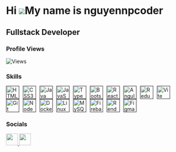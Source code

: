 <svg xmlns="http://www.w3.org/2000/svg" width="270px" height="75px" viewBox="0 0 90 25">
    <defs>
    <symbol id="glyph10" viewBox="0 0 6 13" width="6" height="13">
    <path d="M0.081 2.422h5.853v7.953h-5.853v-7.953Zm5.306 7.406v-6.844h-4.744v6.844h4.744ZM2.359 7.438v-0.172l0.563-0.563l0.188 0.172l-0.313 0.313h0.938v-1.891h0.313v2.219h-1.25l0.313 0.313l-0.188 0.172l-0.563-0.563Z"/>
    </symbol>
    <symbol id="glyph32" viewBox="0 0 6 13" width="6" height="13">
    <path d="M0.081 2.422h5.853v7.953h-5.853v-7.953Zm5.306 7.406v-6.844h-4.744v6.844h4.744ZM1.891 9.063q-0.203 0,-0.422-0.047q-0.203-0.047,-0.406-0.141l0-0.422q0.219 0.141,0.422 0.219q0.203 0.063,0.406 0.063q0.297 0,0.469-0.125q0.156-0.141,0.156-0.391q0-0.203,-0.109-0.328q-0.063-0.063,-0.156-0.094q-0.094-0.047,-0.25-0.078l-0.203-0.047q-0.203-0.047,-0.359-0.109q-0.141-0.078,-0.234-0.172q-0.188-0.188,-0.188-0.5q0-0.391,0.266-0.625q0.125-0.109,0.297-0.172q0.188-0.063,0.406-0.063q0.172 0,0.359 0.031q0.078 0.031,0.172 0.063q0.109 0.016,0.219 0.063v0.391q-0.094-0.063,-0.188-0.094q-0.094-0.047,-0.172-0.078q-0.188-0.063,-0.375-0.063q-0.281 0,-0.438 0.141q-0.156 0.125,-0.156 0.359q0 0.094,0.016 0.172q0.031 0.063,0.078 0.109q0.125 0.109,0.406 0.172l0.203 0.047q0.406 0.094,0.594 0.297q0.188 0.203,0.188 0.563q0 0.219,-0.063 0.375q-0.063 0.156,-0.188 0.266q-0.25 0.219,-0.75 0.219Zm1.203-2.984l0.844 0q0.484 0,0.734 0.219q0.141 0.125,0.203 0.297q0.063 0.156,0.063 0.359q0 0.438,-0.25 0.656q-0.25 0.219,-0.75 0.219l-0.453 0v1.172h-0.391l0-2.922Zm0.844 1.422q0.141 0,0.25-0.031q0.109-0.047,0.172-0.109q0.156-0.141,0.156-0.406q0-0.266,-0.156-0.406q-0.141-0.141,-0.422-0.141l-0.453 0v1.094l0.453 0Z"/>
    </symbol>
    <symbol id="glyph33" viewBox="0 0 6 13" width="6" height="13">
    <path d="M2.344 4.859v-2.172h1.297v2.172l-0.328 2.766h-0.594l-0.375-2.766Zm0.672 5.438q-0.344 0,-0.578-0.234q-0.219-0.234,-0.219-0.609q0-0.391,0.219-0.609q0.234-0.234,0.578-0.234q0.328 0,0.563 0.234q0.219 0.219,0.219 0.609q0 0.375,-0.219 0.609q-0.234 0.234,-0.563 0.234Z"/>
    </symbol>
    <symbol id="glyph46" viewBox="0 0 6 13" width="6" height="13">
    <path d="M3 10.125q-0.344 0,-0.578-0.219q-0.219-0.234,-0.219-0.594q0-0.375,0.219-0.594q0.234-0.234,0.578-0.234q0.328 0,0.547 0.234q0.234 0.219,0.234 0.594q0 0.359,-0.234 0.594q-0.219 0.219,-0.547 0.219Z"/>
    </symbol>
    <symbol id="glyph72" viewBox="0 0 6 13" width="6" height="13">
    <path d="M0.672 2.703h0.984v3h2.703v-3h1v7.297h-1v-3.469h-2.703v3.469h-0.984v-7.297Z"/>
    </symbol>
    <symbol id="glyph84" viewBox="0 0 6 13" width="6" height="13">
    <path d="M2.516 3.547h-2.281v-0.844h5.563v0.844h-2.281v6.453h-1v-6.453Z"/>
    </symbol>
    <symbol id="glyph87" viewBox="0 0 6 13" width="6" height="13">
    <path d="M0 2.703h0.969l0.688 5.922l0.828-3.906h1.031l0.844 3.922l0.703-5.938h0.953l-1.078 7.297h-0.938l-0.984-4.328l-1 4.328h-0.922l-1.094-7.297Z"/>
    </symbol>
    <symbol id="glyph97" viewBox="0 0 6 13" width="6" height="13">
    <path d="M2.484 10.141q-0.797 0,-1.313-0.453q-0.5-0.453,-0.5-1.313q0-0.703,0.328-1.094q0.344-0.406,0.891-0.563q0.563-0.172,1.188-0.172h1.203v-0.141q0-0.703,-0.359-0.969q-0.344-0.281,-0.984-0.281q-0.5 0,-0.984 0.141q-0.469 0.141,-0.891 0.375v-0.891q0.453-0.172,0.906-0.266q0.469-0.109,0.938-0.109q0.5 0,0.953 0.141q0.469 0.125,0.797 0.438q0.344 0.297,0.453 0.813q0.078 0.359,0.078 1.078v1.125q0 0.453,0.047 1.016q0.047 0.547,0.234 0.984h-0.891q-0.094-0.188,-0.141-0.406q-0.047-0.219,-0.078-0.422q-0.281 0.484,-0.797 0.734q-0.516 0.234,-1.078 0.234Zm0.219-0.75q0.563 0,0.906-0.266q0.344-0.281,0.5-0.719q0.172-0.453,0.172-0.953v-0.203h-1.141q-0.375 0,-0.75 0.094q-0.359 0.078,-0.594 0.328q-0.234 0.234,-0.234 0.688q0 0.516,0.313 0.781q0.328 0.25,0.828 0.25Z"/>
    </symbol>
    <symbol id="glyph99" viewBox="0 0 6 13" width="6" height="13">
    <path d="M3.438 10.141q-0.859 0,-1.453-0.359q-0.578-0.375,-0.891-1.016q-0.297-0.656,-0.297-1.5q0-0.844,0.297-1.484q0.313-0.656,0.906-1.016q0.594-0.359,1.469-0.359q0.453 0,0.813 0.109q0.375 0.094,0.75 0.297v0.953q-0.344-0.313,-0.703-0.453q-0.344-0.156,-0.781-0.156q-0.672 0,-1.063 0.297q-0.391 0.281,-0.563 0.766q-0.172 0.469,-0.172 1.047q0 0.578,0.172 1.063q0.172 0.484,0.563 0.766q0.391 0.281,1.047 0.281q0.438 0,0.797-0.141q0.375-0.141,0.703-0.453v0.938q-0.703 0.422,-1.594 0.422Z"/>
    </symbol>
    <symbol id="glyph100" viewBox="0 0 6 13" width="6" height="13">
    <path d="M2.703 10.141q-0.594 0,-1-0.25q-0.406-0.25,-0.656-0.672q-0.234-0.438,-0.344-0.953q-0.109-0.516,-0.109-1.031q0-1.313,0.578-2.063q0.578-0.766,1.547-0.766q0.484 0,0.859 0.203q0.391 0.188,0.609 0.625v-2.828h0.906v7.594h-0.813l-0.094-0.688q-0.484 0.828,-1.484 0.828Zm0.156-0.766q0.438 0,0.688-0.188q0.266-0.203,0.406-0.516q0.141-0.328,0.188-0.688q0.047-0.375,0.047-0.719q0-0.328,-0.047-0.688q-0.047-0.375,-0.188-0.688q-0.141-0.328,-0.406-0.531q-0.25-0.203,-0.688-0.203q-0.422 0,-0.688 0.203q-0.25 0.203,-0.391 0.531q-0.141 0.313,-0.188 0.688q-0.047 0.359,-0.047 0.688q0 0.328,0.047 0.703q0.047 0.359,0.188 0.688q0.141 0.313,0.391 0.516q0.266 0.203,0.688 0.203Z"/>
    </symbol>
    <symbol id="glyph101" viewBox="0 0 6 13" width="6" height="13">
    <path d="M3.313 10.141q-1.266 0,-1.984-0.75q-0.719-0.766,-0.719-2.078q0-0.813,0.281-1.469q0.281-0.672,0.844-1.047q0.578-0.391,1.406-0.391q1.094 0,1.688 0.703q0.609 0.688,0.609 1.938v0.438h-3.891v0.031q0 0.844,0.438 1.359q0.453 0.5,1.344 0.5q0.5 0,0.969-0.156q0.484-0.156,0.922-0.391v0.891q-0.453 0.188,-0.938 0.297q-0.469 0.125,-0.969 0.125Zm1.219-3.359q0-0.453,-0.141-0.813q-0.125-0.375,-0.438-0.594q-0.297-0.219,-0.781-0.219q-0.5 0,-0.844 0.219q-0.328 0.219,-0.516 0.594q-0.188 0.359,-0.234 0.813h2.953Z"/>
    </symbol>
    <symbol id="glyph104" viewBox="0 0 6 13" width="6" height="13">
    <path d="M0.953 2.406h0.891v2.938q0.5-0.938,1.625-0.938q0.672 0,1.031 0.313q0.359 0.313,0.484 0.813q0.141 0.5,0.141 1.078v3.391h-0.891v-3.391q0-0.734,-0.266-1.078q-0.25-0.344,-0.797-0.344q-0.516 0,-0.813 0.25q-0.281 0.25,-0.406 0.641q-0.109 0.391,-0.109 0.828v3.094h-0.891v-7.594Z"/>
    </symbol>
    <symbol id="glyph107" viewBox="0 0 6 13" width="6" height="13">
    <path d="M1.109 2.406h0.922v4.391l2.359-2.266h1.094l-2.156 2.063l2.5 3.406h-1.109l-2.016-2.828l-0.672 0.641v2.188h-0.922v-7.594Z"/>
    </symbol>
    <symbol id="glyph108" viewBox="0 0 6 13" width="6" height="13">
    <path d="M4.016 10.047q-0.813 0,-1.266-0.516q-0.438-0.531,-0.438-1.469v-4.953h-1.438v-0.703h2.344v5.656q0 0.594,0.219 0.906q0.234 0.313,0.656 0.313h1.047v0.766h-1.125Z"/>
    </symbol>
    <symbol id="glyph109" viewBox="0 0 6 13" width="6" height="13">
    <path d="M0.531 4.531h0.734l0.078 0.469q0.344-0.594,0.984-0.594q0.703 0,0.969 0.688q0.344-0.688,1.047-0.688q0.672 0,0.938 0.484q0.266 0.516,0.266 1.938v3.172h-0.828v-3.125q0-0.625,-0.031-0.953q-0.031-0.344,-0.094-0.5q-0.125-0.266,-0.484-0.266q-0.375 0,-0.516 0.281q-0.078 0.172,-0.125 0.5q-0.031 0.328,-0.031 0.938v3.125h-0.813v-3.125q0-0.594,-0.047-0.938q-0.031-0.359,-0.094-0.516q-0.141-0.266,-0.5-0.266q-0.359 0,-0.484 0.281q-0.078 0.172,-0.125 0.516q-0.031 0.328,-0.031 0.922v3.125h-0.813v-5.469Z"/>
    </symbol>
    <symbol id="glyph110" viewBox="0 0 6 13" width="6" height="13">
    <path d="M0.953 4.531h0.813l0.078 0.813q0.5-0.938,1.609-0.938q1.672 0,1.672 2.203v3.391h-0.891v-3.391q0-0.734,-0.266-1.078q-0.25-0.344,-0.797-0.344q-0.625 0,-0.984 0.453q-0.344 0.438,-0.344 1.266v3.094h-0.891v-5.469Z"/>
    </symbol>
    <symbol id="glyph111" viewBox="0 0 6 13" width="6" height="13">
    <path d="M3.016 10.141q-1.141 0,-1.75-0.734q-0.594-0.75,-0.594-2.125q0-1.391,0.594-2.125q0.609-0.75,1.75-0.75q1.125 0,1.734 0.734q0.609 0.734,0.609 2.141q0 1.391,-0.609 2.125q-0.594 0.734,-1.734 0.734Zm0-0.766q0.672 0,1.031-0.547q0.359-0.547,0.359-1.563q0-1.016,-0.359-1.563q-0.359-0.547,-1.031-0.547q-0.672 0,-1.031 0.547q-0.359 0.547,-0.359 1.563q0 1.016,0.359 1.563q0.359 0.547,1.031 0.547Z"/>
    </symbol>
    <symbol id="glyph114" viewBox="0 0 6 13" width="6" height="13">
    <path d="M1.469 4.531h0.828l0.078 1.063q0.234-0.578,0.688-0.875q0.469-0.313,1.109-0.313q0.672 0,1.172 0.328v0.922q-0.531-0.422,-1.25-0.422q-0.828 0,-1.281 0.531q-0.438 0.516,-0.438 1.516v2.719h-0.906v-5.469Z"/>
    </symbol>
    <symbol id="glyph117" viewBox="0 0 6 13" width="6" height="13">
    <path d="M2.625 10.141q-1.672 0,-1.672-2.219v-3.375h0.891v3.375q0 1.438,1.078 1.438q0.625 0,0.969-0.453q0.344-0.453,0.344-1.281v-3.078h0.891v5.453h-0.813l-0.078-0.828q-0.5 0.969,-1.609 0.969Z"/>
    </symbol>
    <symbol id="glyph119" viewBox="0 0 6 13" width="6" height="13">
    <path d="M0 4.531h0.891l0.953 4.422l0.781-2.828h0.766l0.797 2.828l0.938-4.422h0.891l-1.281 5.469h-0.859l-0.859-3l-0.875 3h-0.859l-1.281-5.469Z"/>
    </symbol>
    <symbol id="glyph121" viewBox="0 0 6 13" width="6" height="13">
    <path d="M0.906 11.328h0.531q0.391 0,0.609-0.219q0.234-0.25,0.578-1.203l-2.109-5.375h0.938l1.625 4.281l1.594-4.281h0.953l-1.438 3.703q-0.172 0.453,-0.297 0.781q-0.031 0.094,-0.063 0.156q-0.016 0.047,-0.047 0.141q-0.031 0.078,-0.109 0.281l-0.047 0.156q-0.203 0.531,-0.375 0.922q-0.156 0.406,-0.281 0.625q-0.438 0.781,-1.344 0.781h-0.719v-0.75Z"/>
    </symbol>
    </defs>
    <rect x="0" y="0" width="90" height="25" fill="transparent"/>
    <g opacity="0">
    <animate attributeName="opacity" id="line0" begin="500ms;line2.end" values="1;1;0" dur="6200ms" keyTimes="0;0.839;1"/>
    <animateTransform attributeName="transform" begin="line0.begin" type="translate" values="0 0;0 0;0 -13" dur="6200ms" keyTimes="0;0.839;1"/>
    <g>
    <animateTransform attributeName="transform" begin="line0.begin" type="translate" values="0 0;0 0;-0.667 1;0 0;0 0;-0.667 0.6;0 0;0 0;0.333 1.2;0 0;0 0;0 1;0 0;0 0;0 1.2;0 0;0 0;0 1;0 0;0 0;0.333 0.6;0 0;0 0;0 1;0 0;0 0;0 0.8;0 0;0 0;0.333 0.6;0 0;0 0;0 1;0 0;0 0;-0.333 1;0 0;0 0;-1.2 1.4;0 0;0 0" dur="6200ms" keyTimes="0;0;0;0.016;0.04;0.04;0.056;0.097;0.097;0.113;0.16;0.16;0.176;0.208;0.208;0.224;0.315;0.315;0.331;0.395;0.395;0.411;0.435;0.435;0.452;0.484;0.484;0.5;0.519;0.519;0.535;0.584;0.584;0.6;0.666;0.666;0.682;0.758;0.758;0.774;1"/>
    <use href="#glyph72" x="6" y="6" fill="#ef454a">
    <animate attributeName="fill" begin="line0.begin" values="transparent;transparent;#ff9123;#ef454a;#ef454a" dur="6200ms" keyTimes="0;0;0;0.161;1"/>
    <animate attributeName="stroke" begin="line0.begin" values="transparent;transparent;#ff9123;#ef454a;#ef454a" dur="6200ms" keyTimes="0;0;0;0.161;1"/>
    <animate attributeName="stroke-width" begin="line0.begin" values="0;0;0.7;0;0" dur="6200ms" keyTimes="0;0;0;0.161;1"/>
    </use>
    <use href="#glyph101" x="12" y="6" fill="#ef454a">
    <animate attributeName="fill" begin="line0.begin" values="transparent;transparent;#ff9123;#ef454a;#ef454a" dur="6200ms" keyTimes="0;0.04;0.04;0.202;1"/>
    <animate attributeName="stroke" begin="line0.begin" values="transparent;transparent;#ff9123;#ef454a;#ef454a" dur="6200ms" keyTimes="0;0.04;0.04;0.202;1"/>
    <animate attributeName="stroke-width" begin="line0.begin" values="0;0;0.7;0;0" dur="6200ms" keyTimes="0;0.04;0.04;0.202;1"/>
    </use>
    <use href="#glyph108" x="18" y="6" fill="#ef454a">
    <animate attributeName="fill" begin="line0.begin" values="transparent;transparent;#ff9123;#ef454a;#ef454a" dur="6200ms" keyTimes="0;0.097;0.097;0.258;1"/>
    <animate attributeName="stroke" begin="line0.begin" values="transparent;transparent;#ff9123;#ef454a;#ef454a" dur="6200ms" keyTimes="0;0.097;0.097;0.258;1"/>
    <animate attributeName="stroke-width" begin="line0.begin" values="0;0;0.7;0;0" dur="6200ms" keyTimes="0;0.097;0.097;0.258;1"/>
    </use>
    <use href="#glyph108" x="24" y="6" fill="#ef454a">
    <animate attributeName="fill" begin="line0.begin" values="transparent;transparent;#ff9123;#ef454a;#ef454a" dur="6200ms" keyTimes="0;0.16;0.16;0.321;1"/>
    <animate attributeName="stroke" begin="line0.begin" values="transparent;transparent;#ff9123;#ef454a;#ef454a" dur="6200ms" keyTimes="0;0.16;0.16;0.321;1"/>
    <animate attributeName="stroke-width" begin="line0.begin" values="0;0;0.7;0;0" dur="6200ms" keyTimes="0;0.16;0.16;0.321;1"/>
    </use>
    <use href="#glyph111" x="30" y="6" fill="#ef454a">
    <animate attributeName="fill" begin="line0.begin" values="transparent;transparent;#ff9123;#ef454a;#ef454a" dur="6200ms" keyTimes="0;0.208;0.208;0.369;1"/>
    <animate attributeName="stroke" begin="line0.begin" values="transparent;transparent;#ff9123;#ef454a;#ef454a" dur="6200ms" keyTimes="0;0.208;0.208;0.369;1"/>
    <animate attributeName="stroke-width" begin="line0.begin" values="0;0;0.7;0;0" dur="6200ms" keyTimes="0;0.208;0.208;0.369;1"/>
    </use>
    <use href="#glyph32" x="36" y="6" fill="#ef454a">
    <animate attributeName="fill" begin="line0.begin" values="transparent;transparent;#ff9123;#ef454a;#ef454a" dur="6200ms" keyTimes="0;0.315;0.315;0.476;1"/>
    <animate attributeName="opacity" begin="line0.begin" values="0;0;1;0;0" dur="6200ms" keyTimes="0;0.315;0.315;0.476;1"/>
    </use>
    <use href="#glyph119" x="42" y="6" fill="#ef454a">
    <animate attributeName="fill" begin="line0.begin" values="transparent;transparent;#ff9123;#ef454a;#ef454a" dur="6200ms" keyTimes="0;0.395;0.395;0.556;1"/>
    <animate attributeName="stroke" begin="line0.begin" values="transparent;transparent;#ff9123;#ef454a;#ef454a" dur="6200ms" keyTimes="0;0.395;0.395;0.556;1"/>
    <animate attributeName="stroke-width" begin="line0.begin" values="0;0;0.7;0;0" dur="6200ms" keyTimes="0;0.395;0.395;0.556;1"/>
    </use>
    <use href="#glyph111" x="48" y="6" fill="#ef454a">
    <animate attributeName="fill" begin="line0.begin" values="transparent;transparent;#ff9123;#ef454a;#ef454a" dur="6200ms" keyTimes="0;0.435;0.435;0.597;1"/>
    <animate attributeName="stroke" begin="line0.begin" values="transparent;transparent;#ff9123;#ef454a;#ef454a" dur="6200ms" keyTimes="0;0.435;0.435;0.597;1"/>
    <animate attributeName="stroke-width" begin="line0.begin" values="0;0;0.7;0;0" dur="6200ms" keyTimes="0;0.435;0.435;0.597;1"/>
    </use>
    <use href="#glyph114" x="54" y="6" fill="#ef454a">
    <animate attributeName="fill" begin="line0.begin" values="transparent;transparent;#ff9123;#ef454a;#ef454a" dur="6200ms" keyTimes="0;0.484;0.484;0.645;1"/>
    <animate attributeName="stroke" begin="line0.begin" values="transparent;transparent;#ff9123;#ef454a;#ef454a" dur="6200ms" keyTimes="0;0.484;0.484;0.645;1"/>
    <animate attributeName="stroke-width" begin="line0.begin" values="0;0;0.7;0;0" dur="6200ms" keyTimes="0;0.484;0.484;0.645;1"/>
    </use>
    <use href="#glyph108" x="60" y="6" fill="#ef454a">
    <animate attributeName="fill" begin="line0.begin" values="transparent;transparent;#ff9123;#ef454a;#ef454a" dur="6200ms" keyTimes="0;0.519;0.519;0.681;1"/>
    <animate attributeName="stroke" begin="line0.begin" values="transparent;transparent;#ff9123;#ef454a;#ef454a" dur="6200ms" keyTimes="0;0.519;0.519;0.681;1"/>
    <animate attributeName="stroke-width" begin="line0.begin" values="0;0;0.7;0;0" dur="6200ms" keyTimes="0;0.519;0.519;0.681;1"/>
    </use>
    <use href="#glyph100" x="66" y="6" fill="#ef454a">
    <animate attributeName="fill" begin="line0.begin" values="transparent;transparent;#ff9123;#ef454a;#ef454a" dur="6200ms" keyTimes="0;0.584;0.584;0.745;1"/>
  
<animate attributeName="stroke" begin="line0.begin" values="transparent;transparent;#ff9123;#ef454a;#ef454a" dur="6200ms" keyTimes="0;0.584;0.584;0.745;1"/>
    <animate attributeName="stroke-width" begin="line0.begin" values="0;0;0.7;0;0" dur="6200ms" keyTimes="0;0.584;0.584;0.745;1"/>
    </use>
    <use href="#glyph46" x="72" y="6" fill="#ef454a">
    <animate attributeName="fill" begin="line0.begin" values="transparent;transparent;#ff9123;#ef454a;#ef454a" dur="6200ms" keyTimes="0;0.666;0.666;0.827;1"/>
    <animate attributeName="stroke" begin="line0.begin" values="transparent;transparent;#ff9123;#ef454a;#ef454a" dur="6200ms" keyTimes="0;0.666;0.666;0.827;1"/>
    <animate attributeName="stroke-width" begin="line0.begin" values="0;0;0.7;0;0" dur="6200ms" keyTimes="0;0.666;0.666;0.827;1"/>
    </use>
    <use href="#glyph10" x="78" y="6" fill="#ef454a">
    <animate attributeName="fill" begin="line0.begin" values="transparent;transparent;#ff9123;#ef454a;#ef454a" dur="6200ms" keyTimes="0;0.758;0.758;0.919;1"/>
    <animate attributeName="opacity" begin="line0.begin" values="0;0;1;0;0" dur="6200ms" keyTimes="0;0.758;0.758;0.919;1"/>
    </use>
    </g>
    </g>
    <g opacity="0">
    <animate attributeName="opacity" id="line1" begin="line0.end" values="1;1;0" dur="4550ms" keyTimes="0;0.78;1"/>
    <animateTransform attributeName="transform" begin="line1.begin" type="translate" values="0 0;0 0;0 -13" dur="4550ms" keyTimes="0;0.78;1"/>
    <g>
    <animateTransform attributeName="transform" begin="line1.begin" type="translate" values="0 0;0 0;-0.333 0.6;0 0;0 0;-0.333 0.6;0 0;0 0;0 0.8;0 0;0 0;0 1;0 0;0 0;-0.333 0.6;0 0;0 0;0 1;0 0;0 0;-0.667 1.2;0 0;0 0;0 1.2;0 0;0 0;-1.2 1.4;0 0;0 0" dur="4550ms" keyTimes="0;0;0;0.022;0.048;0.048;0.07;0.121;0.121;0.143;0.207;0.207;0.229;0.262;0.262;0.284;0.323;0.323;0.345;0.389;0.389;0.411;0.516;0.516;0.538;0.67;0.67;0.692;1"/>
    <use href="#glyph87" x="6" y="6" fill="#ef454a">
    <animate attributeName="fill" begin="line1.begin" values="transparent;transparent;#ff9123;#ef454a;#ef454a" dur="4550ms" keyTimes="0;0;0;0.22;1"/>
    <animate attributeName="stroke" begin="line1.begin" values="transparent;transparent;#ff9123;#ef454a;#ef454a" dur="4550ms" keyTimes="0;0;0;0.22;1"/>
    <animate attributeName="stroke-width" begin="line1.begin" values="0;0;0.7;0;0" dur="4550ms" keyTimes="0;0;0;0.22;1"/>
    </use>
    <use href="#glyph101" x="12" y="6" fill="#ef454a">
    <animate attributeName="fill" begin="line1.begin" values="transparent;transparent;#ff9123;#ef454a;#ef454a" dur="4550ms" keyTimes="0;0.048;0.048;0.268;1"/>
    <animate attributeName="stroke" begin="line1.begin" values="transparent;transparent;#ff9123;#ef454a;#ef454a" dur="4550ms" keyTimes="0;0.048;0.048;0.268;1"/>
    <animate attributeName="stroke-width" begin="line1.begin" values="0;0;0.7;0;0" dur="4550ms" keyTimes="0;0.048;0.048;0.268;1"/>
    </use>
    <use href="#glyph108" x="18" y="6" fill="#ef454a">
    <animate attributeName="fill" begin="line1.begin" values="transparent;transparent;#ff9123;#ef454a;#ef454a" dur="4550ms" keyTimes="0;0.121;0.121;0.341;1"/>
    <animate attributeName="stroke" begin="line1.begin" values="transparent;transparent;#ff9123;#ef454a;#ef454a" dur="4550ms" keyTimes="0;0.121;0.121;0.341;1"/>
    <animate attributeName="stroke-width" begin="line1.begin" values="0;0;0.7;0;0" dur="4550ms" keyTimes="0;0.121;0.121;0.341;1"/>
    </use>
    <use href="#glyph99" x="24" y="6" fill="#ef454a">
    <animate attributeName="fill" begin="line1.begin" values="transparent;transparent;#ff9123;#ef454a;#ef454a" dur="4550ms" keyTimes="0;0.207;0.207;0.426;1"/>
    <animate attributeName="stroke" begin="line1.begin" values="transparent;transparent;#ff9123;#ef454a;#ef454a" dur="4550ms" keyTimes="0;0.207;0.207;0.426;1"/>
    <animate attributeName="stroke-width" begin="line1.begin" values="0;0;0.7;0;0" dur="4550ms" keyTimes="0;0.207;0.207;0.426;1"/>
    </use>
    <use href="#glyph111" x="30" y="6" fill="#ef454a">
    <animate attributeName="fill" begin="line1.begin" values="transparent;transparent;#ff9123;#ef454a;#ef454a" dur="4550ms" keyTimes="0;0.262;0.262;0.481;1"/>
    <animate attributeName="stroke" begin="line1.begin" values="transparent;transparent;#ff9123;#ef454a;#ef454a" dur="4550ms" keyTimes="0;0.262;0.262;0.481;1"/>
    <animate attributeName="stroke-width" begin="line1.begin" values="0;0;0.7;0;0" dur="4550ms" keyTimes="0;0.262;0.262;0.481;1"/>
    </use>
    <use href="#glyph109" x="36" y="6" fill="#ef454a">
    <animate attributeName="fill" begin="line1.begin" values="transparent;transparent;#ff9123;#ef454a;#ef454a" dur="4550ms" keyTimes="0;0.323;0.323;0.543;1"/>
    <animate attributeName="stroke" begin="line1.begin" values="transparent;transparent;#ff9123;#ef454a;#ef454a" dur="4550ms" keyTimes="0;0.323;0.323;0.543;1"/>
    <animate attributeName="stroke-width" begin="line1.begin" values="0;0;0.7;0;0" dur="4550ms" keyTimes="0;0.323;0.323;0.543;1"/>
    </use>
    <use href="#glyph101" x="42" y="6" fill="#ef454a">
    <animate attributeName="fill" begin="line1.begin" values="transparent;transparent;#ff9123;#ef454a;#ef454a" dur="4550ms" keyTimes="0;0.389;0.389;0.609;1"/>
    <animate attributeName="stroke" begin="line1.begin" values="transparent;transparent;#ff9123;#ef454a;#ef454a" dur="4550ms" keyTimes="0;0.389;0.389;0.609;1"/>
    <animate attributeName="stroke-width" begin="line1.begin" values="0;0;0.7;0;0" dur="4550ms" keyTimes="0;0.389;0.389;0.609;1"/>
    </use>
    <use href="#glyph33" x="48" y="6" fill="#ef454a">
    <animate attributeName="fill" begin="line1.begin" values="transparent;transparent;#ff9123;#ef454a;#ef454a" dur="4550ms" keyTimes="0;0.516;0.516;0.736;1"/>
    <animate attributeName="stroke" begin="line1.begin" values="transparent;transparent;#ff9123;#ef454a;#ef454a" dur="4550ms" keyTimes="0;0.516;0.516;0.736;1"/>
    <animate attributeName="stroke-width" begin="line1.begin" values="0;0;0.7;0;0" dur="4550ms" keyTimes="0;0.516;0.516;0.736;1"/>
    </use>
    <use href="#glyph10" x="54" y="6" fill="#ef454a">
    <animate attributeName="fill" begin="line1.begin" values="transparent;transparent;#ff9123;#ef454a;#ef454a" dur="4550ms" keyTimes="0;0.67;0.67;0.89;1"/>
    <animate attributeName="opacity" begin="line1.begin" values="0;0;1;0;0" dur="4550ms" keyTimes="0;0.67;0.67;0.89;1"/>
    </use>
    </g>
    </g>
    <g opacity="0">
    <animate attributeName="opacity" id="line2" begin="line1.end" values="1;1;0" dur="5650ms" keyTimes="0;0.823;1"/>
    <animateTransform attributeName="transform" begin="line2.begin" type="translate" values="0 0;0 0;0 -13" dur="5650ms" keyTimes="0;0.823;1"/>
    <g>
    <animateTransform attributeName="transform" begin="line2.begin" type="translate" values="0 0;0 0;-0.333 1.2;0 0;0 0;0 1;0 0;0 0;0 1.2;0 0;0 0;0.333 0.8;0 0;0 0;-0.667 0.8;0 0;0 0;0 1;0 0;0 0;0 1;0 0;0 0;-0.333 0.6;0 0;0 0;0 1.2;0 0;0 0;-0.333 1.2;0 0;0 0;-1.2 1.4;0 0;0 0" dur="5650ms" keyTimes="0;0;0;0.018;0.055;0.055;0.073;0.094;0.094;0.112;0.163;0.163;0.181;0.221;0.221;0.239;0.313;0.313;0.331;0.419;0.419;0.437;0.469;0.469;0.487;0.533;0.533;0.55;0.621;0.621;0.639;0.735;0.735;0.752;1"/>
    <use href="#glyph84" x="6" y="6" fill="#ef454a">
    <animate attributeName="fill" begin="line2.begin" values="transparent;transparent;#ff9123;#ef454a;#ef454a" dur="5650ms" keyTimes="0;0;0;0.177;1"/>
    <animate attributeName="stroke" begin="line2.begin" values="transparent;transparent;#ff9123;#ef454a;#ef454a" dur="5650ms" keyTimes="0;0;0;0.177;1"/>
    <animate attributeName="stroke-width" begin="line2.begin" values="0;0;0.7;0;0" dur="5650ms" keyTimes="0;0;0;0.177;1"/>
    </use>
    <use href="#glyph104" x="12" y="6" fill="#ef454a">
    <animate attributeName="fill" begin="line2.begin" values="transparent;transparent;#ff9123;#ef454a;#ef454a" dur="5650ms" keyTimes="0;0.055;0.055;0.232;1"/>
    <animate attributeName="stroke" begin="line2.begin" values="transparent;transparent;#ff9123;#ef454a;#ef454a" dur="5650ms" keyTimes="0;0.055;0.055;0.232;1"/>
    <animate attributeName="stroke-width" begin="line2.begin" values="0;0;0.7;0;0" dur="5650ms" keyTimes="0;0.055;0.055;0.232;1"/>
    </use>
    <use href="#glyph97" x="18" y="6" fill="#ef454a">
    <animate attributeName="fill" begin="line2.begin" values="transparent;transparent;#ff9123;#ef454a;#ef454a" dur="5650ms" keyTimes="0;0.094;0.094;0.271;1"/>
    <animate attributeName="stroke" begin="line2.begin" values="transparent;transparent;#ff9123;#ef454a;#ef454a" dur="5650ms" keyTimes="0;0.094;0.094;0.271;1"/>
    <animate attributeName="stroke-width" begin="line2.begin" values="0;0;0.7;0;0" dur="5650ms" keyTimes="0;0.094;0.094;0.271;1"/>
    </use>
    <use href="#glyph110" x="24" y="6" fill="#ef454a">
    <animate attributeName="fill" begin="line2.begin" values="transparent;transparent;#ff9123;#ef454a;#ef454a" dur="5650ms" keyTimes="0;0.163;0.163;0.34;1"/>
    <animate attributeName="stroke" begin="line2.begin" values="transparent;transparent;#ff9123;#ef454a;#ef454a" dur="5650ms" keyTimes="0;0.163;0.163;0.34;1"/>
    <animate attributeName="stroke-width" begin="line2.begin" values="0;0;0.7;0;0" dur="5650ms" keyTimes="0;0.163;0.163;0.34;1"/>
    </use>
    <use href="#glyph107" x="30" y="6" fill="#ef454a">
    <animate attributeName="fill" begin="line2.begin" values="transparent;transparent;#ff9123;#ef454a;#ef454a" dur="5650ms" keyTimes="0;0.221;0.221;0.398;1"/>
    <animate attributeName="stroke" begin="line2.begin" values="transparent;transparent;#ff9123;#ef454a;#ef454a" dur="5650ms" keyTimes="0;0.221;0.221;0.398;1"/>
    <animate attributeName="stroke-width" begin="line2.begin" values="0;0;0.7;0;0" dur="5650ms" keyTimes="0;0.221;0.221;0.398;1"/>
    </use>
    <use href="#glyph32" x="36" y="6" fill="#ef454a">
    <animate attributeName="fill" begin="line2.begin" values="transparent;transparent;#ff9123;#ef454a;#ef454a" dur="5650ms" keyTimes="0;0.313;0.313;0.49;1"/>
    <animate attributeName="opacity" begin="line2.begin" values="0;0;1;0;0" dur="5650ms" keyTimes="0;0.313;0.313;0.49;1"/>
    </use>
    <use href="#glyph121" x="42" y="6" fill="#ef454a">
    <animate attributeName="fill" begin="line2.begin" values="transparent;transparent;#ff9123;#ef454a;#ef454a" dur="5650ms" keyTimes="0;0.419;0.419;0.596;1"/>
    <animate attributeName="stroke" begin="line2.begin" values="transparent;transparent;#ff9123;#ef454a;#ef454a" dur="5650ms" keyTimes="0;0.419;0.419;0.596;1"/>
    <animate attributeName="stroke-width" begin="line2.begin" values="0;0;0.7;0;0" dur="5650ms" keyTimes="0;0.419;0.419;0.596;1"/>
    </use>
    <use href="#glyph111" x="48" y="6" fill="#ef454a">
    <animate attributeName="fill" begin="line2.begin" values="transparent;transparent;#ff9123;#ef454a;#ef454a" dur="5650ms" keyTimes="0;0.469;0.469;0.646;1"/>
    <animate attributeName="stroke" begin="line2.begin" values="transparent;transparent;#ff9123;#ef454a;#ef454a" dur="5650ms" keyTimes="0;0.469;0.469;0.646;1"/>
    <animate attributeName="stroke-width" begin="line2.begin" values="0;0;0.7;0;0" dur="5650ms" keyTimes="0;0.469;0.469;0.646;1"/>
    </use>
    <use href="#glyph117" x="54" y="6" fill="#ef454a">
    <animate attributeName="fill" begin="line2.begin" values="transparent;transparent;#ff9123;#ef454a;#ef454a" dur="5650ms" keyTimes="0;0.533;0.533;0.71;1"/>
    <animate attributeName="stroke" begin="line2.begin" values="transparent;transparent;#ff9123;#ef454a;#ef454a" dur="5650ms" keyTimes="0;0.533;0.533;0.71;1"/>
    <animate attributeName="stroke-width" begin="line2.begin" values="0;0;0.7;0;0" dur="5650ms" keyTimes="0;0.533;0.533;0.71;1"/>
    </use>
    <use href="#glyph46" x="60" y="6" fill="#ef454a">
    <animate attributeName="fill" begin="line2.begin" values="transparent;transparent;#ff9123;#ef454a;#ef454a" dur="5650ms" keyTimes="0;0.621;0.621;0.798;1"/>
    <animate attributeName="stroke" begin="line2.begin" values="transparent;transparent;#ff9123;#ef454a;#ef454a" dur="5650ms" keyTimes="0;0.621;0.621;0.798;1"/>
    <animate attributeName="stroke-width" begin="line2.begin" values="0;0;0.7;0;0" dur="5650ms" keyTimes="0;0.621;0.621;0.798;1"/>
    </use>
    <use href="#glyph10" x="66" y="6" fill="#ef454a">
    <animate attributeName="fill" begin="line2.begin" values="transparent;transparent;#ff9123;#ef454a;#ef454a" dur="5650ms" keyTimes="0;0.735;0.735;0.912;1"/>
    <animate attributeName="opacity" begin="line2.begin" values="0;0;1;0;0" dur="5650ms" keyTimes="0;0.735;0.735;0.912;1"/>
    </use>
    </g>
    </g>
    </svg>

    
      
Hi ![](https://user-images.githubusercontent.com/18350557/176309783-0785949b-9127-417c-8b55-ab5a4333674e.gif)My name is nguyennpcoder
=====================================================================================================================================

Fullstack Developer
-------------------


### Profile Views

![Views](https://komarev.com/ghpvc/?username=nguyennpcoder&color=lightgrey)


### Skills

<p align="left">
<div style="display: flex; flex-wrap: wrap; align-items: center;">
  <a href="" target="_blank" rel="noreferrer"><img src="https://raw.githubusercontent.com/danielcranney/readme-generator/main/public/icons/skills/html5-colored.svg" width="36" height="36" alt="HTML5" style="margin-right: 10px;" /></a>
  <a href="" target="_blank" rel="noreferrer"><img src="https://raw.githubusercontent.com/danielcranney/readme-generator/main/public/icons/skills/css3-colored.svg" width="36" height="36" alt="CSS3" style="margin-right: 10px;" /></a>
  <a href="" target="_blank" rel="noreferrer"><img src="https://raw.githubusercontent.com/danielcranney/readme-generator/main/public/icons/skills/java-colored.svg" width="36" height="36" alt="Java" style="margin-right: 10px;" /></a>
  <a href="" target="_blank" rel="noreferrer"><img src="https://raw.githubusercontent.com/danielcranney/readme-generator/main/public/icons/skills/javascript-colored.svg" width="36" height="36" alt="JavaScript" style="margin-right: 10px;" /></a>
  <a href="" target="_blank" rel="noreferrer"><img src="https://raw.githubusercontent.com/danielcranney/readme-generator/main/public/icons/skills/typescript-colored.svg" width="36" height="36" alt="TypeScript" style="margin-right: 10px;" /></a>
  <a href="" target="_blank" rel="noreferrer"><img src="https://raw.githubusercontent.com/danielcranney/readme-generator/main/public/icons/skills/bootstrap-colored.svg" width="36" height="36" alt="Bootstrap" style="margin-right: 10px;" /></a>
  <a href="" target="_blank" rel="noreferrer"><img src="https://raw.githubusercontent.com/danielcranney/readme-generator/main/public/icons/skills/react-colored.svg" width="36" height="36" alt="React" style="margin-right: 10px;" /></a>
  <a href="" target="_blank" rel="noreferrer"><img src="https://raw.githubusercontent.com/danielcranney/readme-generator/main/public/icons/skills/angularjs-colored.svg" width="36" height="36" alt="Angular" style="margin-right: 10px;" /></a>
  <a href="" target="_blank" rel="noreferrer"><img src="https://raw.githubusercontent.com/danielcranney/readme-generator/main/public/icons/skills/redux-colored.svg" width="36" height="36" alt="Redux" style="margin-right: 10px;" /></a>
  <a href="" target="_blank" rel="noreferrer"><img src="https://raw.githubusercontent.com/danielcranney/readme-generator/main/public/icons/skills/vite-colored.svg" width="36" height="36" alt="Vite" style="margin-right: 10px;" /></a>
  <a href="" target="_blank" rel="noreferrer"><img src="https://raw.githubusercontent.com/danielcranney/readme-generator/main/public/icons/skills/git-colored.svg" width="36" height="36" alt="Git" style="margin-right: 10px;" /></a>
  <a href="" target="_blank" rel="noreferrer"><img src="https://raw.githubusercontent.com/danielcranney/readme-generator/main/public/icons/skills/nodejs-colored.svg" width="36" height="36" alt="NodeJS" style="margin-right: 10px;" /></a>
  <a href="" target="_blank" rel="noreferrer"><img src="https://raw.githubusercontent.com/danielcranney/readme-generator/main/public/icons/skills/docker-colored.svg" width="36" height="36" alt="Docker" style="margin-right: 10px;" /></a>
  <a href="" target="_blank" rel="noreferrer"><img src="https://raw.githubusercontent.com/danielcranney/readme-generator/main/public/icons/skills/linux-colored.svg" width="36" height="36" alt="Linux" style="margin-right: 10px;" /></a>
  <a href="" target="_blank" rel="noreferrer"><img src="https://raw.githubusercontent.com/danielcranney/readme-generator/main/public/icons/skills/mysql-colored.svg" width="36" height="36" alt="MySQL" style="margin-right: 10px;" /></a>
  <a href="" target="_blank" rel="noreferrer"><img src="https://raw.githubusercontent.com/danielcranney/readme-generator/main/public/icons/skills/firebase-colored.svg" width="36" height="36" alt="Firebase" style="margin-right: 10px;" /></a>
  <a href="" target="_blank" rel="noreferrer"><img src="https://raw.githubusercontent.com/danielcranney/readme-generator/main/public/icons/skills/render-colored.svg" width="36" height="36" alt="Render" style="margin-right: 10px;" /></a>
  <a href="" target="_blank" rel="noreferrer"><img src="https://raw.githubusercontent.com/danielcranney/readme-generator/main/public/icons/skills/figma-colored.svg" width="36" height="36" alt="Figma" style="margin-right: 10px;" /></a>
</div>

</p>


### Socials

<p align="left"> <a href="https://www.linkedin.com/in/nguyennp-coder" target="_blank" rel="noreferrer"> <picture> <source media="(prefers-color-scheme: dark)" srcset="https://raw.githubusercontent.com/danielcranney/readme-generator/main/public/icons/socials/linkedin-dark.svg" /> <source media="(prefers-color-scheme: light)" srcset="https://raw.githubusercontent.com/danielcranney/readme-generator/main/public/icons/socials/linkedin.svg" /> <img src="https://raw.githubusercontent.com/danielcranney/readme-generator/main/public/icons/socials/linkedin.svg" width="32" height="32" /> </picture> </a> <a href="https://www.stackoverflow.com/users/23448694/nguyennp" target="_blank" rel="noreferrer"> <picture> <source media="(prefers-color-scheme: dark)" srcset="https://raw.githubusercontent.com/danielcranney/readme-generator/main/public/icons/socials/stackoverflow-dark.svg" /> <source media="(prefers-color-scheme: light)" srcset="https://raw.githubusercontent.com/danielcranney/readme-generator/main/public/icons/socials/stackoverflow.svg" /> <img src="https://raw.githubusercontent.com/danielcranney/readme-generator/main/public/icons/socials/stackoverflow.svg" width="32" height="32" /> </picture> </a></p>
